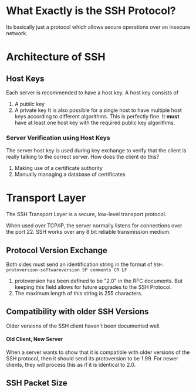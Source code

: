 # What Exactly is the SSH Protocol?
Its basically just a protocol which allows secure operations over an insecure network.
# Architecture of SSH
## Host Keys
Each server is recommended to have a host key. A host key consists of
1. A public key
2. A private key
It is also possible for a single host to have multiple host keys according to different algorithms. This is perfectly fine. It **must** have at least one host key with the required public key algorithms.
### Server Verification using Host Keys
The server host key is used during key exchange to verify that the client is really talking to the correct server. How does the client do this?
1. Making use of a certificate authority
2. Manually managing a database of certificates

# Transport Layer
The SSH Transport Layer is a secure, low-level transport protocol. 

When used over TCP/IP, the server normally listens for connections over the port 22. SSH works over any 8 bit reliable transmission medium.
## Protocol Version Exchange
Both sides must send an identification string in the format of
`SSH-protoversion-softwareversion SP comments CR LF`
1. protoversion has been defined to be "2.0" in the RFC documents. But keeping this field allows for future upgrades to the SSH Protocol.
2. The maximum length of this string is 255 characters.
## Compatibility with older SSH Versions
Older versions of the SSH client haven't been documented well. 
#### Old Client, New Server
When a server wants to show that it is compatible with older versions of the SSH protocol, then it should send its protoversion to be 1.99. For newer clients, they will process this as if it is identical to 2.0. 
## SSH Packet Size
